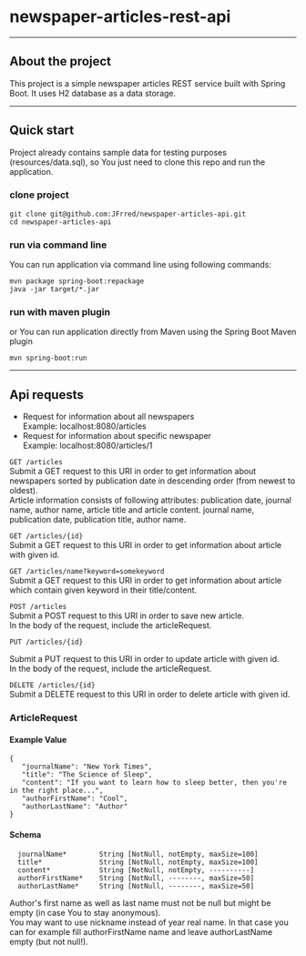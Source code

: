# newspaper-articles-rest-api

---

## About the project

This project is a simple newspaper articles REST service built with Spring Boot. It uses H2 database as a data storage. 

---
## Quick start
Project already contains sample data for testing purposes (resources/data.sql), so You just need to clone this repo and run the application. 

### clone project

```shell
git clone git@github.com:JFrred/newspaper-articles-api.git
cd newspaper-articles-api
```

### run via command line
You can run application via command line using following commands:

```shell
mvn package spring-boot:repackage
java -jar target/*.jar
```

### run with maven plugin

or You can run application directly from Maven using the Spring Boot Maven plugin

```shell
mvn spring-boot:run
```

---

## Api requests

* Request for information about all newspapers<br>
Example: localhost:8080/articles
* Request for information about specific newspaper<br>
  Example: localhost:8080/articles/1


``
GET /articles
``<br>
Submit a GET request to this URI in order to get information about newspapers sorted by publication date in descending order (from newest to oldest). <br>
Article information consists of following attributes: publication date, journal name, author name, article title and article content. journal name, publication date, publication title, author name.

``
GET /articles/{id}
``<br>
Submit a GET request to this URI in order to get information about article with given id.

``
GET /articles/name?keyword=somekeyword
`` <br>
Submit a GET request to this URI in order to get information about article which contain given keyword in their title/content.


``
POST /articles
`` <br>
Submit a POST request to this URI in order to save new article.<br>
In the body of the request, include the articleRequest.<br>

``
PUT /articles/{id}
`` <br>

Submit a PUT request to this URI in order to update article with given id.<br>
In the body of the request, include the articleRequest.


``
DELETE /articles/{id}
`` <br>
Submit a DELETE request to this URI in order to delete article with given id.


### ArticleRequest 
#### Example Value
```shell 
{
   "journalName": "New York Times",
   "title": "The Science of Sleep",
   "content": "If you want to learn how to sleep better, then you're in the right place...",
   "authorFirstName": "Cool",
   "authorLastName": "Author"
}
```

#### Schema
```shell
  journalName*        String [NotNull, notEmpty, maxSize=100]
  title*              String [NotNull, notEmpty, maxSize=100]
  content*            String [NotNull, notEmpty, ----------]
  authorFirstName*    String [NotNull, --------, maxSize=50]
  authorLastName*     String [NotNull, --------, maxSize=50]
```

Author's first name as well as last name must not be null but might be empty (in case You to stay anonymous).<br>
You may want to use nickname instead of year real name. In that case you can for example fill authorFirstName name and leave authorLastName empty (but not null!). 